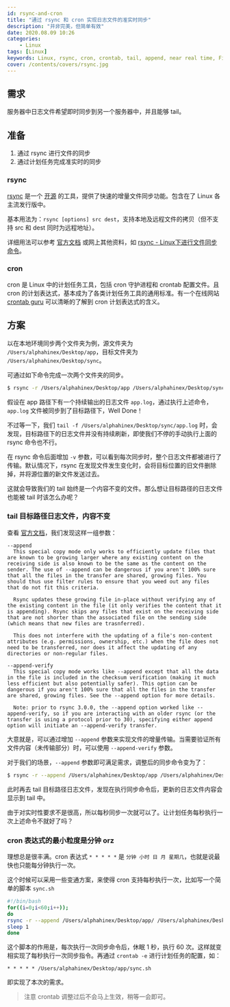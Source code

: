 ```yaml
---
id: rsync-and-cron
title: "通过 rsync 和 cron 实现日志文件的准实时同步"
description: "并非完美，但简单有效"
date: 2020.08.09 10:26
categories:
    - Linux
tags: [Linux]
keywords: Linux, rsync, cron, crontab, tail, append, near real time, Firm Real-Time Task, 准实时, 同步日志
cover: /contents/covers/rsync.jpg
---
```


需求
---

服务器中日志文件希望即时同步到另一个服务器中，并且能够 tail。


准备
---

1. 通过 rsync 进行文件的同步
1. 通过计划任务完成准实时的同步

### rsync

[rsync](https://rsync.samba.org/) 是一个 [开源](https://github.com/WayneD/rsync) 的工具，提供了快速的增量文件同步功能。包含在了 Linux 各主流发行版中。

基本用法为：`rsync [options] src dest`，支持本地及远程文件的拷贝（但不支持 src 和 dest 同时为远程地址）。

详细用法可以参考 [官方文档](https://rsync.samba.org/documentation.html) 或网上其他资料，如 [rsync - Linux下进行文件同步命令](https://cloud.tencent.com/developer/article/1114056)。

### cron

cron 是 Linux 中的计划任务工具，包括 cron 守护进程和 crontab 配置文件。且 cron 的计划表达式，基本成为了各类计划任务工具的通用标准。有一个在线网站 [crontab guru](https://crontab.guru/) 可以清晰的了解到 cron 计划表达式的含义。


方案
---

以在本地环境同步两个文件夹为例，源文件夹为 `/Users/alphahinex/Desktop/app`，目标文件夹为 `/Users/alphahinex/Desktop/sync`。

可通过如下命令完成一次两个文件夹的同步。

```bash
$ rsync -r /Users/alphahinex/Desktop/app /Users/alphahinex/Desktop/sync
```

假设在 app 路径下有一个持续输出的日志文件 `app.log`，通过执行上述命令，`app.log` 文件被同步到了目标路径下，Well Done！

不过等一下，我们 `tail -f /Users/alphahinex/Desktop/sync/app.log` 时，会发现，目标路径下的日志文件并没有持续刷新，即使我们不停的手动执行上面的 rsync 命令也不行。

在 rsync 命令后面增加 `-v` 参数，可以看到每次同步时，整个日志文件都被进行了传输。默认情况下，rsync 在发现文件发生变化时，会将目标位置的旧文件删除掉，并将源位置的新文件发送过去。

这就会导致我们的 tail 始终是一个内容不变的文件。那么想让目标路径的日志文件也能被 tail 时该怎么办呢？

### tail 目标路径日志文件，内容不变

查看 [官方文档](https://rsync.samba.org/documentation.html)，我们发现这样一组参数：

```text
--append
  This special copy mode only works to efficiently update files that are known to be growing larger where any existing content on the receiving side is also known to be the same as the content on the sender. The use of --append can be dangerous if you aren't 100% sure that all the files in the transfer are shared, growing files. You should thus use filter rules to ensure that you weed out any files that do not fit this criteria.

  Rsync updates these growing file in-place without verifying any of the existing content in the file (it only verifies the content that it is appending). Rsync skips any files that exist on the receiving side that are not shorter than the associated file on the sending side (which means that new files are trasnferred).

  This does not interfere with the updating of a file's non-content attributes (e.g. permissions, ownership, etc.) when the file does not need to be transferred, nor does it affect the updating of any directories or non-regular files.

--append-verify
  This special copy mode works like --append except that all the data in the file is included in the checksum verification (making it much less efficient but also potentially safer). This option can be dangerous if you aren't 100% sure that all the files in the transfer are shared, growing files. See the --append option for more details.

  Note: prior to rsync 3.0.0, the --append option worked like --append-verify, so if you are interacting with an older rsync (or the transfer is using a protocol prior to 30), specifying either append option will initiate an --append-verify transfer.
```

大意就是，可以通过增加 `--append` 参数来实现文件的增量传输。当需要验证所有文件内容（未传输部分）时，可以使用 `--append-verify` 参数。

对于我们的场景，`--append` 参数即可满足需求，调整后的同步命令变为了：

```bash
$ rsync -r --append /Users/alphahinex/Desktop/app /Users/alphahinex/Desktop/sync
```

此时再去 tail 目标路径日志文件，发现在执行同步命令后，更新的日志文件内容会显示到 tail 中。

由于对实时性要求不是很高，所以每秒同步一次就可以了。让计划任务每秒执行一次上述命令不就好了吗？

### cron 表达式的最小粒度是分钟 orz

理想总是很丰满。cron 表达式 `* * * * *` 是 `分钟 小时 日 月 星期几`，也就是说最快也只能每分钟执行一次。

这个时候可以采用一些变通方案，来使得 cron 支持每秒执行一次，比如写一个简单的脚本 `sync.sh`

```bash
#!/bin/bash
for((i=0;i<60;i++));
do
rsync -r --append /Users/alphahinex/Desktop/app/ /Users/alphahinex/Desktop/sync/
sleep 1
done
```

这个脚本的作用是，每次执行一次同步命令后，休眠 1 秒，执行 60 次。这样就变相实现了每秒执行一次同步指令。再通过 `crontab -e` 进行计划任务的配置，如：

```crontab
* * * * * /Users/alphahinex/Desktop/app/sync.sh
```

即实现了本次的需求。

> 注意 crontab 调整过后不会马上生效，稍等一会即可。

